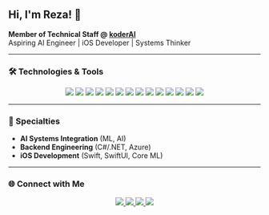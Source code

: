 ## Hi, I'm Reza! 👋  
**Member of Technical Staff @ [koderAI](https://koder.com)**  
Aspiring AI Engineer | iOS Developer | Systems Thinker  

---

### 🛠️ Technologies & Tools  
<p align="center">
  <img src="https://img.shields.io/badge/-C%23-05122A?style=flat&logo=csharp&logoColor=239120"/>
  <img src="https://img.shields.io/badge/-.NET-05122A?style=flat&logo=dotnet&logoColor=512BD4"/>
  <img src="https://img.shields.io/badge/-Azure-05122A?style=flat&logo=microsoftazure&logoColor=0078D4"/>
  <img src="https://img.shields.io/badge/-Python-05122A?style=flat&logo=python"/>
  <img src="https://img.shields.io/badge/-Swift-05122A?style=flat&logo=swift"/>
  <img src="https://img.shields.io/badge/-Java-05122A?style=flat&logo=java&logoColor=white"/>
  <img src="https://img.shields.io/badge/-TensorFlow-05122A?style=flat&logo=tensorflow"/>
  <img src="https://img.shields.io/badge/-PyTorch-05122A?style=flat&logo=pytorch"/>
  <img src="https://img.shields.io/badge/-Hugging%20Face-05122A?style=flat&logo=huggingface"/>
  <img src="https://img.shields.io/badge/-SwiftUI-05122A?style=flat&logo=swift"/>
  <img src="https://img.shields.io/badge/-Core%20ML-05122A?style=flat&logo=apple"/>
  <img src="https://img.shields.io/badge/-Git-05122A?style=flat&logo=git"/>
  <img src="https://img.shields.io/badge/-Jupyter-05122A?style=flat&logo=jupyter"/>
  <img src="https://img.shields.io/badge/-Xcode-05122A?style=flat&logo=xcode"/>
</p>

---

### 🔬 Specialties
- **AI Systems Integration** (ML, AI)  
- **Backend Engineering** (C#/.NET, Azure)  
- **iOS Development** (Swift, SwiftUI, Core ML)
---

### 🌐 Connect with Me  
<p align="center">
  <a href="https://rezaenayati.co">
    <img src="https://img.shields.io/badge/-rezaenayati.co-4B5563?style=flat&logo=Google-Chrome&logoColor=white"/>
  </a>
  <a href="https://linkedin.com/in/rezaenayati">
    <img src="https://img.shields.io/badge/-Reza%20Enayati-4B5563?style=flat&logo=Linkedin&logoColor=white"/>
  </a>
  <a href="https://huggingface.co/rezaenayati">
    <img src="https://img.shields.io/badge/-Hugging%20Face-4B5563?style=flat&logo=HuggingFace&logoColor=white"/>
  </a>
  <a href="mailto:r3zsoft@gmail.com">
    <img src="https://img.shields.io/badge/-r3zsoft@gmail.com-4B5563?style=flat&logo=Gmail&logoColor=white"/>
  </a>
</p>
